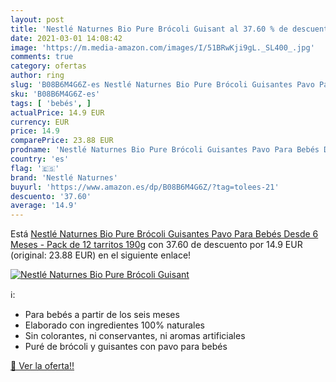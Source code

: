```yaml
---
layout: post
title: 'Nestlé Naturnes Bio Pure Brócoli Guisant al 37.60 % de descuento'
date: 2021-03-01 14:08:42
image: 'https://m.media-amazon.com/images/I/51BRwKji9gL._SL400_.jpg'
comments: true
category: ofertas
author: ring
slug: 'B08B6M4G6Z-es Nestlé Naturnes Bio Pure Brócoli Guisantes Pavo Para Bebés...'
sku: 'B08B6M4G6Z-es'
tags: [ 'bebés', ]
actualPrice: 14.9 EUR
currency: EUR
price: 14.9
comparePrice: 23.88 EUR
prodname: 'Nestlé Naturnes Bio Pure Brócoli Guisantes Pavo Para Bebés Desde 6 Meses - Pack de 12 tarritos 190g'
country: 'es'
flag: '🇪🇸'
brand: 'Nestlé Naturnes'
buyurl: 'https://www.amazon.es/dp/B08B6M4G6Z/?tag=tolees-21'
descuento: '37.60'
average: '14.9'
---
```


Está [Nestlé Naturnes Bio Pure Brócoli Guisantes Pavo Para Bebés Desde 6 Meses - Pack de 12 tarritos 190g](https://www.amazon.es/dp/B08B6M4G6Z/?tag=tolees-21) con 37.60 de descuento por 14.9 EUR (original: 23.88 EUR) en el siguiente enlace!

[![Nestlé Naturnes Bio Pure Brócoli Guisant](https://m.media-amazon.com/images/I/51BRwKji9gL._SL400_.jpg)](https://www.amazon.es/dp/B08B6M4G6Z/?tag=tolees-21)

ℹ️:

- Para bebés a partir de los seis meses
- Elaborado con ingredientes 100% naturales
- Sin colorantes, ni conservantes, ni aromas artificiales
- Puré de brócoli y guisantes con pavo para bebés

[🛒 Ver la oferta!!](https://www.amazon.es/dp/B08B6M4G6Z/?tag=tolees-21)
